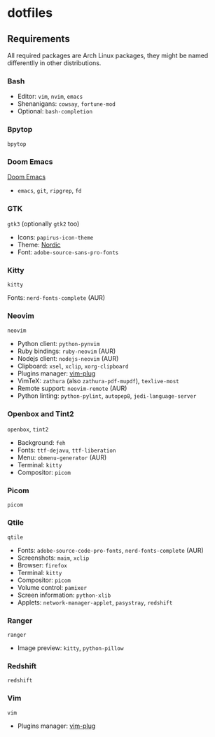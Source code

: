 # dotfiles

## Requirements

All required packages are Arch Linux packages, they might be named differentlly
in other distributions.

### Bash

- Editor: `vim`, `nvim`, `emacs`
- Shenanigans: `cowsay`, `fortune-mod`
- Optional: `bash-completion` 

### Bpytop

`bpytop`

### Doom Emacs

[Doom Emacs](https://github.com/hlissner/doom-emacs)

- `emacs`, `git`, `ripgrep`, `fd`

### GTK

`gtk3` (optionally `gtk2` too)

- Icons: `papirus-icon-theme`
- Theme: [Nordic](https://github.com/EliverLara/Nordic)
- Font: `adobe-source-sans-pro-fonts`

### Kitty

`kitty`

Fonts: `nerd-fonts-complete` (AUR)

### Neovim

`neovim`

- Python client: `python-pynvim`
- Ruby bindings: `ruby-neovim` (AUR)
- Nodejs client: `nodejs-neovim` (AUR)
- Clipboard: `xsel`, `xclip`, `xorg-clipboard`
- Plugins manager: [vim-plug](https://github.com/junegunn/vim-plug)
- VimTeX: `zathura` (also `zathura-pdf-mupdf`), `texlive-most`
- Remote support: `neovim-remote` (AUR)
- Python linting: `python-pylint`, `autopep8`, `jedi-language-server`

### Openbox and Tint2

`openbox`, `tint2`

- Background: `feh`
- Fonts: `ttf-dejavu`, `ttf-liberation`
- Menu: `obmenu-generator` (AUR)
- Terminal: `kitty`
- Compositor: `picom`

### Picom

`picom`

### Qtile

`qtile`

- Fonts: `adobe-source-code-pro-fonts`, `nerd-fonts-complete` (AUR)
- Screenshots: `maim`, `xclip`
- Browser: `firefox`
- Terminal: `kitty`
- Compositor: `picom`
- Volume control: `pamixer`
- Screen information: `python-xlib`
- Applets: `network-manager-applet`, `pasystray`, `redshift`

### Ranger

`ranger`

- Image preview: `kitty`, `python-pillow`

### Redshift

`redshift`

### Vim

`vim`

- Plugins manager: [vim-plug](https://github.com/junegunn/vim-plug)
